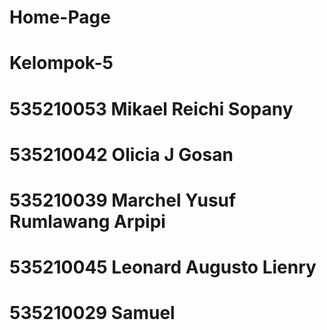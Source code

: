 # Home-Page
# Kelompok-5
# 535210053	Mikael Reichi Sopany
# 535210042	Olicia J Gosan
# 535210039	Marchel Yusuf Rumlawang Arpipi
# 535210045	Leonard Augusto Lienry
# 535210029	Samuel
